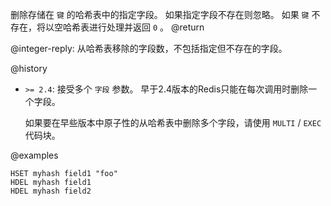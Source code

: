 删除存储在 `键` 的哈希表中的指定字段。
如果指定字段不存在则忽略。
如果 `键` 不存在，将以空哈希表进行处理并返回 `0` 。
@return

@integer-reply: 从哈希表移除的字段数，不包括指定但不存在的字段。

@history

*   `>= 2.4`: 接受多个 `字段` 参数。
    早于2.4版本的Redis只能在每次调用时删除一个字段。

    如果要在早些版本中原子性的从哈希表中删除多个字段，请使用 `MULTI` / `EXEC` 代码块。

@examples

```cli
HSET myhash field1 "foo"
HDEL myhash field1
HDEL myhash field2
```
